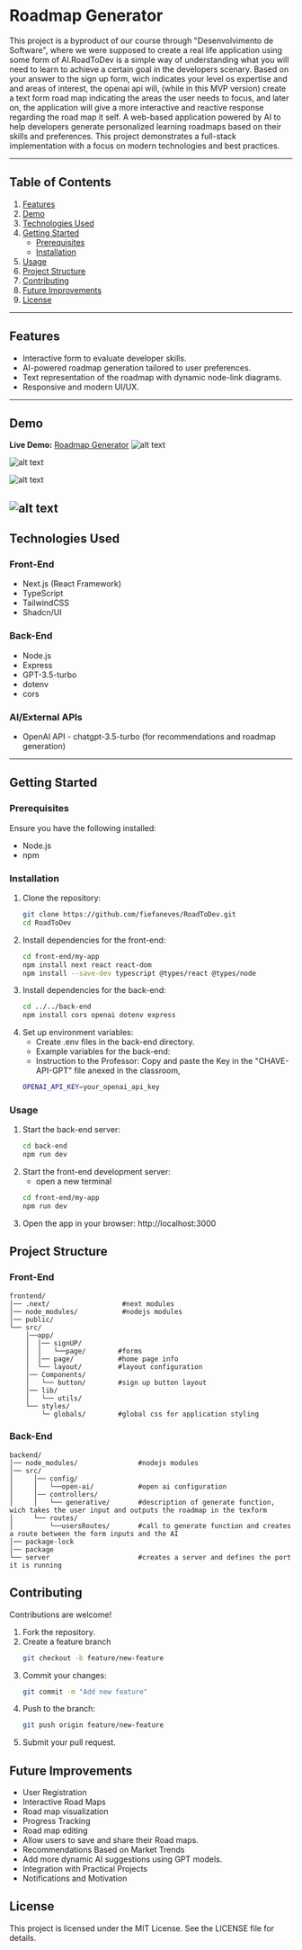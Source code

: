 # **Roadmap Generator**

This project is a byproduct of our course through "Desenvolvimento de Software", where we were supposed to create a real life application using
 some form of AI.RoadToDev is a simple way of understanding what you will need to learn to achieve a certain goal in the developers scenary.
 Based on your answer to the sign up form, wich indicates your level os expertise and and areas of interest, the openai api will, (while in this MVP version) 
 create a text form road map indicating the areas the user needs to focus, and later on, the application will give a more interactive and reactive response
 regarding the road map it self. A web-based application powered by AI to help developers generate personalized learning roadmaps based on their 
 skills and preferences. This project demonstrates a full-stack implementation with a focus on modern technologies and best practices.

---

## **Table of Contents**

1. [Features](#features)  
2. [Demo](#demo)  
3. [Technologies Used](#technologies-used)  
4. [Getting Started](#getting-started)  
   - [Prerequisites](#prerequisites)  
   - [Installation](#installation)  
5. [Usage](#usage)  
6. [Project Structure](#project-structure)  
7. [Contributing](#contributing)  
8. [Future Improvements](#future-improvements)  
9. [License](#license)  

---

## **Features**

- Interactive form to evaluate developer skills.  
- AI-powered roadmap generation tailored to user preferences.  
- Text representation of the roadmap with dynamic node-link diagrams.  
- Responsive and modern UI/UX.

---

## **Demo**
**Live Demo:** [Roadmap Generator](https://example.com)
![alt text](capturas-do-sistema/cap1.png)

![alt text](capturas-do-sistema/cap2.png)

![alt text](capturas-do-sistema/cap3.png)

![alt text](capturas-do-sistema/cap4.png)
---

## **Technologies Used**

### **Front-End**
- Next.js (React Framework)
- TypeScript
- TailwindCSS
- Shadcn/UI
  
### **Back-End**
- Node.js
- Express  
- GPT-3.5-turbo
- dotenv
- cors

### **AI/External APIs**
- OpenAI API - chatgpt-3.5-turbo (for recommendations and roadmap generation)

---

## **Getting Started**

### **Prerequisites**

Ensure you have the following installed:
- Node.js 
- npm  

### **Installation**

1. Clone the repository:
    ```bash
    git clone https://github.com/fiefaneves/RoadToDev.git
    cd RoadToDev
2. Install dependencies for the front-end:
    ```bash
    cd front-end/my-app
    npm install next react react-dom
    npm install --save-dev typescript @types/react @types/node

3. Install dependencies for the back-end:
    ```bash
   cd ../../back-end
   npm install cors openai dotenv express

4. Set up environment variables:
    - Create .env files in the back-end directory.
    - Example variables for the back-end:
    - Instruction to the Professor: Copy and paste the Key in the "CHAVE-API-GPT" file anexed in the classroom, 
    ```bash
    OPENAI_API_KEY=your_openai_api_key

### **Usage**

1. Start the back-end server:
    ```bash
    cd back-end
    npm run dev
2. Start the front-end development server:
    - open a new terminal
    ```bash
    cd front-end/my-app
    npm run dev
3. Open the app in your browser:
    http://localhost:3000

## **Project Structure**
### **Front-End**

    frontend/
    │── .next/                  #next modules
    │── node_modules/           #nodejs modules
    │── public/                 
    └── src/                    
        │──app/
        │  │── signUP/
        │  │   └──page/        #forms
        │  │── page/           #home page info
        │  └── layout/         #layout configuration
        │── Components/
        │   └── button/        #sign up button layout
        │── lib/
        │   └── utils/
        └── styles/
            └─ globals/        #global css for application styling
                   
### **Back-End**
   
    backend/
    │── node_modules/               #nodejs modules
    │── src/                    
    │     │── config/
    │     │   └──open-ai/           #open ai configuration 
    │     │── controllers/
    │     │   └── generative/       #description of generate function, wich takes the user input and outputs the roadmap in the texform
    │     └── routes/
    │         └──usersRoutes/       #call to generate function and creates a route between the form inputs and the AI  
    │── package-lock                
    │── package                     
    └── server                      #creates a server and defines the port it is running

## **Contributing**
Contributions are welcome!

1. Fork the repository.
2. Create a feature branch
    ```bash
    git checkout -b feature/new-feature
3. Commit your changes: 
    ```bash
    git commit -m "Add new feature"
4. Push to the branch:
    ```bash
    git push origin feature/new-feature
5. Submit your pull request.

## **Future Improvements**
- User Registration
- Interactive Road Maps
- Road map visualization
- Progress Tracking
- Road map editing
- Allow users to save and share their Road maps.
- Recommendations Based on Market Trends
- Add more dynamic AI suggestions using GPT models.
- Integration with Practical Projects
- Notifications and Motivation

## **License**
This project is licensed under the MIT License. See the LICENSE file for details.
